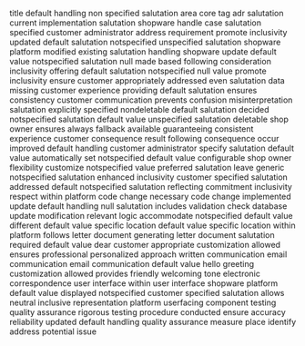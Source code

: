 title default handling non specified salutation area core tag adr salutation current implementation salutation shopware handle case salutation specified customer administrator address requirement promote inclusivity updated default salutation notspecified unspecified salutation shopware platform modified existing salutation handling shopware update default value notspecified salutation null made based following consideration inclusivity offering default salutation notspecified null value promote inclusivity ensure customer appropriately addressed even salutation data missing customer experience providing default salutation ensures consistency customer communication prevents confusion misinterpretation salutation explicitly specified nondeletable default salutation decided notspecified salutation default value unspecified salutation deletable shop owner ensures always fallback available guaranteeing consistent experience customer consequence result following consequence occur improved default handling customer administrator specify salutation default value automatically set notspecified default value configurable shop owner flexibility customize notspecified value preferred salutation leave generic notspecified salutation enhanced inclusivity customer specified salutation addressed default notspecified salutation reflecting commitment inclusivity respect within platform code change necessary code change implemented update default handling null salutation includes validation check database update modification relevant logic accommodate notspecified default value different default value specific location default value specific location within platform follows letter document generating letter document salutation required default value dear customer appropriate customization allowed ensures professional personalized approach written communication email communication email communication default value hello greeting customization allowed provides friendly welcoming tone electronic correspondence user interface within user interface shopware platform default value displayed notspecified customer specified salutation allows neutral inclusive representation platform userfacing component testing quality assurance rigorous testing procedure conducted ensure accuracy reliability updated default handling quality assurance measure place identify address potential issue
